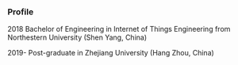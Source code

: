 ### Profile

2018 Bachelor of Engineering in Internet of Things Engineering from Northestern University (Shen Yang, China)

2019- Post-graduate in Zhejiang University (Hang Zhou, China)
